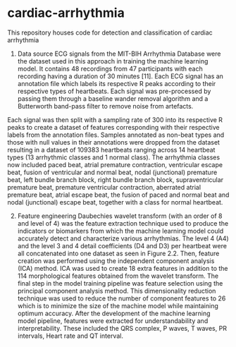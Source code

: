 # cardiac-arrhythmia
This repository houses code for detection and classification of cardiac arrhythmia


1)	Data source
ECG signals from the MIT-BIH Arrhythmia Database were the dataset used in this approach in training the machine learning model. It contains 48 recordings from 47 participants with each recording having a duration of 30 minutes [11]. Each ECG signal has an annotation file which labels its respective R peaks according to their respective types of heartbeats. Each signal was pre-processed by passing them through a baseline wander removal algorithm and a Butterworth band-pass filter to remove noise from artefacts.

Each signal was then split with a sampling rate of 300 into its respective R peaks to create a dataset of features corresponding with their respective labels from the annotation files. Samples annotated as non-beat types and those with null values in their annotations were dropped from the dataset resulting in a dataset of 109383 heartbeats ranging across 14 heartbeat types (13 arrhythmic classes and 1 normal class). The arrhythmia classes now included paced beat, atrial premature contraction, ventricular escape beat, fusion of ventricular and normal beat, nodal (junctional) premature beat, left bundle branch block, right bundle branch block, supraventricular premature beat, premature ventricular contraction, aberrated atrial premature beat, atrial escape beat, the fusion of paced and normal beat and nodal (junctional) escape beat, together with a class for normal heartbeat.

2)	Feature engineering
Daubechies wavelet transform (with an order of 8 and level of 4) was the feature extraction technique used to produce the indicators or biomarkers from which the machine learning model could accurately detect and characterize various arrhythmias. The level 4 (A4) and the level 3 and 4 detail coefficients (D4 and D3) per heartbeat were all concatenated into one dataset as seen in Figure 2.2. Then, feature creation was performed using the independent component analysis (ICA) method. ICA was used to create 18 extra features in addition to the 114 morphological features obtained from the wavelet transform. The final step in the model training pipeline was feature selection using the principal component analysis method. This dimensionality reduction technique was used to reduce the number of component features to 26 which is to minimize the size of the machine model while maintaining optimum accuracy. After the development of the machine learning model pipeline, features were extracted for understandability and interpretability. These included the QRS complex, P waves, T waves, PR intervals, Heart rate and QT interval.
